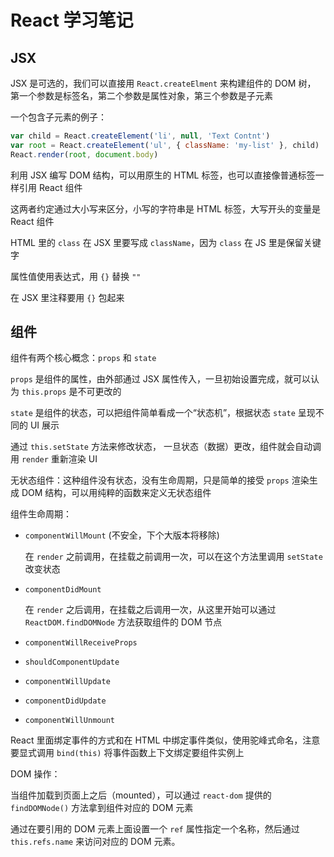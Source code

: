 # React 学习笔记

## JSX

JSX 是可选的，我们可以直接用 `React.createElment` 来构建组件的 DOM 树， 第一个参数是标签名，第二个参数是属性对象，第三个参数是子元素

一个包含子元素的例子：

```js
var child = React.createElement('li', null, 'Text Contnt')
var root = React.createElement('ul', { className: 'my-list' }, child)
React.render(root, document.body)
```

利用 JSX 编写 DOM 结构，可以用原生的 HTML 标签，也可以直接像普通标签一样引用 React 组件

这两者约定通过大小写来区分，小写的字符串是 HTML 标签，大写开头的变量是 React 组件

HTML 里的 `class` 在 JSX 里要写成 `className`，因为 `class` 在 JS 里是保留关键字

属性值使用表达式，用 `{}` 替换 `""`

在 JSX 里注释要用 `{}` 包起来

## 组件

组件有两个核心概念：`props` 和 `state`

`props` 是组件的属性，由外部通过 JSX 属性传入，一旦初始设置完成，就可以认为 `this.props` 是不可更改的

`state` 是组件的状态，可以把组件简单看成一个“状态机”，根据状态 `state` 呈现不同的 UI 展示

通过 `this.setState` 方法来修改状态， 一旦状态（数据）更改，组件就会自动调用 `render` 重新渲染 UI

无状态组件：这种组件没有状态，没有生命周期，只是简单的接受 `props` 渲染生成 DOM 结构，可以用纯粹的函数来定义无状态组件

组件生命周期：

- `componentWillMount` (不安全，下个大版本将移除)

  在 `render` 之前调用，在挂载之前调用一次，可以在这个方法里调用 `setState` 改变状态

- `componentDidMount`

  在 `render` 之后调用，在挂载之后调用一次，从这里开始可以通过 `ReactDOM.findDOMNode` 方法获取组件的 DOM 节点

- `componentWillReceiveProps`

- `shouldComponentUpdate`

- `componentWillUpdate`

- `componentDidUpdate`

- `componentWillUnmount`

React 里面绑定事件的方式和在 HTML 中绑定事件类似，使用驼峰式命名，注意要显式调用 `bind(this)` 将事件函数上下文绑定要组件实例上

DOM 操作：

当组件加载到页面上之后（mounted），可以通过 `react-dom` 提供的 `findDOMNode()` 方法拿到组件对应的 DOM 元素

通过在要引用的 DOM 元素上面设置一个 `ref` 属性指定一个名称，然后通过 `this.refs.name` 来访问对应的 DOM 元素。
